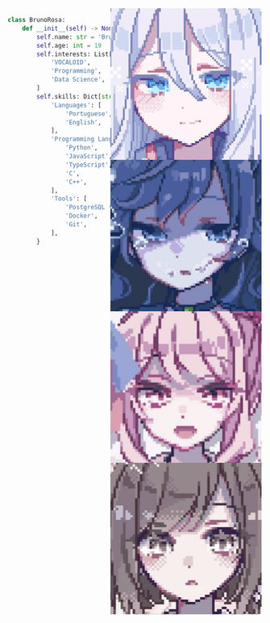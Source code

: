<img align="right" height="300" src="assets/img/kanade.jpeg"  />
<img align="right" height="300" src="assets/img/mafuyu.jpeg"  />
<img align="right" height="300" src="assets/img/mizuki.jpeg"  />
<img align="right" height="300" src="assets/img/ena.jpeg"  />

```python
class BrunoRosa:
    def __init__(self) -> None:
        self.name: str = 'Bruno Rosa'
        self.age: int = 19
        self.interests: List[str] = [
            'VOCALOID',
            'Programming',
            'Data Science',
        ]
        self.skills: Dict[str, List[str]] = {
            'Languages': [
                'Portuguese',
                'English',
            ],
            'Programming Languages': [
                'Python',
                'JavaScript',
                'TypeScript',
                'C',
                'C++',
            ],
            'Tools': [
                'PostgreSQL (SQL)',
                'Docker',
                'Git',
            ],
        }

```